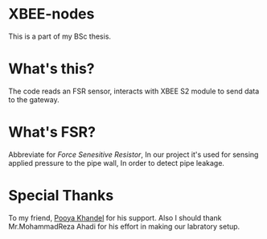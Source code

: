 # XBEE-nodes
This is a part of my BSc thesis.
# What's this?
The code reads an FSR sensor, interacts with XBEE S2 module to send data to the gateway.
# What's FSR?
Abbreviate for _Force Senesitive Resistor_, In our project it's used for sensing applied pressure to the pipe wall, In order to detect pipe leakage.
# Special Thanks
To my friend, [Pooya Khandel](https://github.com/PoOyaKhandel) for his support. Also I should thank Mr.MohammadReza Ahadi for his effort in making our labratory setup.